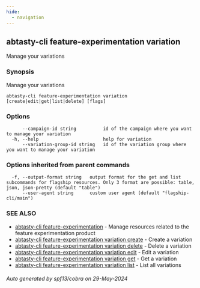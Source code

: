 ```yaml
---
hide:
  - navigation
---
```

## abtasty-cli feature-experimentation variation

Manage your variations

### Synopsis

Manage your variations

```
abtasty-cli feature-experimentation variation [create|edit|get|list|delete] [flags]
```

### Options

```
      --campaign-id string          id of the campaign where you want to manage your variation
  -h, --help                        help for variation
      --variation-group-id string   id of the variation group where you want to manage your variation
```

### Options inherited from parent commands

```
  -f, --output-format string   output format for the get and list subcommands for flagship resources. Only 3 format are possible: table, json, json-pretty (default "table")
      --user-agent string      custom user agent (default "flagship-cli/main")
```

### SEE ALSO

* [abtasty-cli feature-experimentation](abtasty-cli_feature-experimentation.md)	 - Manage resources related to the feature experimentation product
* [abtasty-cli feature-experimentation variation create](abtasty-cli_feature-experimentation_variation_create.md)	 - Create a variation
* [abtasty-cli feature-experimentation variation delete](abtasty-cli_feature-experimentation_variation_delete.md)	 - Delete a variation
* [abtasty-cli feature-experimentation variation edit](abtasty-cli_feature-experimentation_variation_edit.md)	 - Edit a variation
* [abtasty-cli feature-experimentation variation get](abtasty-cli_feature-experimentation_variation_get.md)	 - Get a variation
* [abtasty-cli feature-experimentation variation list](abtasty-cli_feature-experimentation_variation_list.md)	 - List all variations

###### Auto generated by spf13/cobra on 29-May-2024
